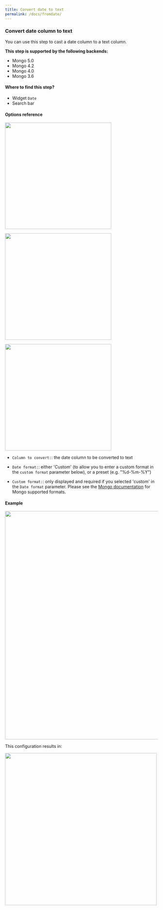 ```yaml
---
title: Convert date to text
permalink: /docs/fromdate/
---
```


### Convert date column to text

You can use this step to cast a date column to a text column.

**This step is supported by the following backends:**

- Mongo 5.0
- Mongo 4.2
- Mongo 4.0
- Mongo 3.6

#### Where to find this step?

- Widget `Date`
- Search bar

#### Options reference

<img src="../../img/docs/user-interface/fromdate_step_form.jpg" width="350" />

<img src="../../img/docs/user-interface/fromdate_step_form_presets.jpg" width="350" /></br>

<img src="../../img/docs/user-interface/fromdate_step_form_custom.jpg" width="350" /></br>

- `Column to convert:`: the date column to be converted to text

- `Date format:`: either 'Custom' (to allow you to enter a custom format in the
  `custom format` parameter below), or a preset (e.g. "%d-%m-%Y")

- `Custom format:`: only displayed and required if you selected 'custom' in the
  `Date format` parameter. Please see the [Mongo documentation](https://docs.mongodb.com/manual/reference/operator/aggregation/dateFromString/index.html#datefromstring-format-specifiers)
  for Mongo supported formats.

#### Example

<img src="../../img/docs/user-interface/fromdate_example_conf.jpg" width="750" />

This configuration results in:

<img src="../../img/docs/user-interface/fromdate_example_result.jpg" width="500" />
